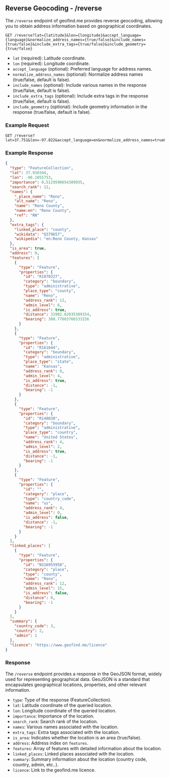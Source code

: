 ## Reverse Geocoding - /reverse

The `/reverse` endpoint of geofind.me provides reverse geocoding, allowing you to obtain address information based on geographical coordinates.

```
GET /reverse?lat={latitude}&lon={longitude}&accept_language={language}&normalize_address_names={true/false}&include_names={true/false}&include_extra_tags={true/false}&include_geometry={true/false}
```

- `lat` (required): Latitude coordinate.
- `lon` (required): Longitude coordinate.
- `accept_language` (optional): Preferred language for address names.
- `normalize_address_names` (optional): Normalize address names (true/false, default is false).
- `include_names` (optional): Include various names in the response (true/false, default is false).
- `include_extra_tags` (optional): Include extra tags in the response (true/false, default is false).
- `include_geometry` (optional): Include geometry information in the response (true/false, default is false).

### Example Request

```
GET /reverse?lat=37.751&lon=-97.822&accept_language=en&normalize_address_names=true&include_names=true&include_extra_tags=true&include_geometry=false
```

### Example Response

```json
{
  "type": "FeatureCollection",
  "lat": 37.930344,
  "lon": -98.1055753,
  "importance": 0.5129590654309935,
  "search_rank": 12,
  "names": {
    "_place_name": "Reno",
    "alt_name": "Reno",
    "name": "Reno County",
    "name:en": "Reno County",
    "ref": "RN"
  },
  "extra_tags": {
    "linked_place": "county",
    "wikidata": "Q379657",
    "wikipedia": "en:Reno County, Kansas"
  },
  "is_area": true,
  "address": 0,
  "features": [
    {
      "type": "Feature",
      "properties": {
        "id": "R1070327",
        "category": "boundary",
        "type": "administrative",
        "place_type": "county",
        "name": "Reno",
        "address_rank": 12,
        "admin_level": 6,
        "is_address": true,
        "distance": 31902.62035389154,
        "bearing": 308.77603766533156
      }
    },
    {
      "type": "Feature",
      "properties": {
        "id": "R161644",
        "category": "boundary",
        "type": "administrative",
        "place_type": "state",
        "name": "Kansas",
        "address_rank": 8,
        "admin_level": 4,
        "is_address": true,
        "distance": -1,
        "bearing": -1
      }
    },
    {
      "type": "Feature",
      "properties": {
        "id": "R148838",
        "category": "boundary",
        "type": "administrative",
        "place_type": "country",
        "name": "United States",
        "address_rank": 4,
        "admin_level": 2,
        "is_address": true,
        "distance": -1,
        "bearing": -1
      }
    },
    {
      "type": "Feature",
      "properties": {
        "id": "",
        "category": "place",
        "type": "country_code",
        "name": "us",
        "address_rank": 4,
        "admin_level": 0,
        "is_address": false,
        "distance": -1,
        "bearing": -1
      }
    }
  ],
  "linked_places": [
    {
      "type": "Feature",
      "properties": {
        "id": "N316955958",
        "category": "place",
        "type": "county",
        "name": "Reno",
        "address_rank": 12,
        "admin_level": 15,
        "is_address": false,
        "distance": 0,
        "bearing": -1
      }
    }
  ],
  "summary": {
    "country_code": 3,
    "country": 2,
    "admin": 1
  },
  "licence": "https://www.geofind.me/licence"
}
```

### Response

The `/reverse` endpoint provides a response in the GeoJSON format, widely used for representing geographical data. GeoJSON is a standard that encapsulates geographical locations, properties, and other relevant information.

- `type`: Type of the response (FeatureCollection).
- `lat`: Latitude coordinate of the queried location.
- `lon`: Longitude coordinate of the queried location.
- `importance`: Importance of the location.
- `search_rank`: Search rank of the location.
- `names`: Various names associated with the location.
- `extra_tags`: Extra tags associated with the location.
- `is_area`: Indicates whether the location is an area (true/false).
- `address`: Address index on `features`.
- `features`: Array of features with detailed information about the location.
- `linked_places`: Linked places associated with the location.
- `summary`: Summary information about the location (country code, country, admin, etc..).
- `licence`: Link to the geofind.me licence.
